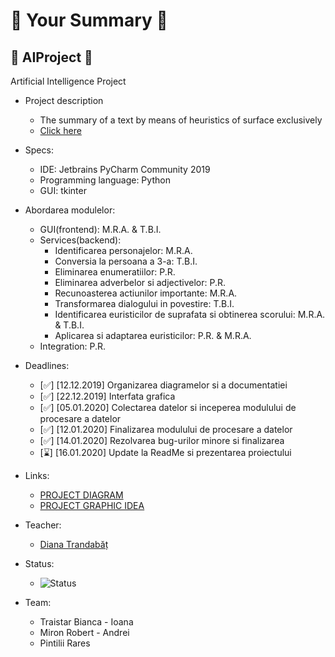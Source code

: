 # 📖 Your Summary 📖
## 🧠 AIProject 🧠
Artificial Intelligence Project


- Project description
  - The summary of a text by means of heuristics of surface exclusively
  - [Click here](https://docs.google.com/document/d/e/2PACX-1vQU1k2Ou1QfkznyX4eq07QNWD6ghPA1DEgcy8qHGWUs6i_hk7Bxh5M5_x6Us_vZtKrJ2mstANLfMFZf/pub)

- Specs:
  - IDE: Jetbrains PyCharm Community 2019
  - Programming language: Python
  - GUI: tkinter
- Abordarea modulelor:
  - GUI(frontend): M.R.A. & T.B.I.
  - Services(backend):
    - Identificarea personajelor: M.R.A.
    - Conversia la persoana a 3-a: T.B.I.
    - Eliminarea enumeratiilor: P.R.
    - Eliminarea adverbelor si adjectivelor: P.R.
    - Recunoasterea actiunilor importante: M.R.A.
    - Transformarea dialogului in povestire: T.B.I.
    - Identificarea euristicilor de suprafata si obtinerea scorului: M.R.A. & T.B.I.
    - Aplicarea si adaptarea euristicilor: P.R. & M.R.A.
  - Integration: P.R.
- Deadlines:
  - [✅] [12.12.2019] Organizarea diagramelor si a documentatiei
  - [✅] [22.12.2019] Interfata grafica
  - [✅] [05.01.2020] Colectarea datelor si inceperea modulului de procesare a datelor
  - [✅] [12.01.2020] Finalizarea modulului de procesare a datelor
  - [✅] [14.01.2020] Rezolvarea bug-urilor minore si finalizarea
  - [⌛] [16.01.2020] Update la ReadMe si prezentarea proiectului 
- Links:
  - [PROJECT DIAGRAM](../master/project_diagram.png)
  - [PROJECT GRAPHIC IDEA](../master/project_idea.png)
  
- Teacher:
  - [Diana Trandabăț](https://profs.info.uaic.ro/~dtrandabat/index.php)

- Status:
  - ![Status](https://i.imgur.com/QJKj9o2.png)

- Team:
  - Traistar Bianca - Ioana
  - Miron Robert - Andrei
  - Pintilii Rares 
